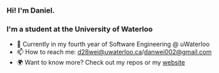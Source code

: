 ### Hi! I'm Daniel.

### I'm a student at the University of Waterloo

- 🌱 Currently in my fourth year of Software Engineering @ uWaterloo
- 📫 How to reach me: d28wei@uwaterloo.ca/danwei002@gmail.com
- 🌍 Want to know more? Check out my repos or my [website](https://danwei.netlify.app/)

<!--
**danwei002/danwei002** is a ✨ _special_ ✨ repository because its `README.md` (this file) appears on your GitHub profile.

Here are some ideas to get you started:


-->
